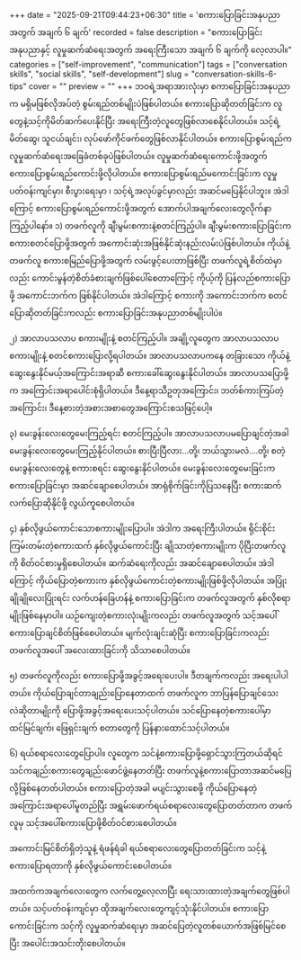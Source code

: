 +++
date = "2025-09-21T09:44:23+06:30"
title = 'စကားပြောခြင်းအနုပညာအတွက် အချက် ၆ ချက်'
recorded = false
description = "စကားပြောခြင်းအနုပညာနှင့် လူမှုဆက်ဆံရေးအတွက် အရေးကြီးသော အချက် ၆ ချက်ကို လေ့လာပါ။"
categories = ["self-improvement", "communication"]
tags = ["conversation skills", "social skills", "self-development"]
slug = "conversation-skills-6-tips"
cover = ""
preview = ""
+++
ဘဝရဲ့အရာအားလုံးမှာ စကာပြောခြင်းအနုပညာက မရှိမဖြစ်လိုအပ်တဲ့ စွမ်းရည်တစ်မျိုးပဲဖြစ်ပါတယ်။ စကားပြောဆိုတတ်ခြင်းက လူတွေနဲ့သင့်ကိုမိတ်ဆက်ပေးနိုင်ပြီး အရေးကြီးတဲ့လူတွေဖြစ်လာစေနိုင်ပါတယ်။ သင့်ရဲ့မိတ်ဆွေ၊ သူငယ်ချင်း၊ လုပ်ဖော်ကိုင်ဖက်တွေဖြစ်လာနိုင်ပါတယ်။ စကားပြောစွမ်းရည်က လူမှုဆက်ဆံရေးအခြေခံတစ်ခုပဲဖြစ်ပါတယ်။ လူမှုဆက်ဆံရေးကောင်းဖို့အတွက် စကားပြောစွမ်းရည်ကောင်းဖို့လိုပါတယ်။ စကားပြောစွမ်းရည်မကောင်းခြင်းက လူမှုပတ်ဝန်းကျင်မှာ၊ စီးပွားရေးမှာ ၊ သင့်ရဲ့အလုပ်ခွင်မှာလည်း အဆင်မပြေနိုင်ပါဘူး။
အဲဒါကြောင့် စကားပြောစွမ်းရည်ကောင်းဖို့အတွက် အောက်ပါအချက်လေးတွေလိုက်နာကြည့်ပါနော်။
၁) တဖက်လူကို ချီးမွမ်းစကားနဲ့စတင်ကြည့်ပါ။
ချီးမွမ်းစကားပြောခြင်းက စကားစတင်ပြောဖို့အတွက် အကောင်းဆုံးအဖြစ်နိုင်ဆုံးနည်းလမ်းပဲဖြစ်ပါတယ်။ ကိုယ်နဲ့တဖက်လူ စကားစမြည်ပြောဖို့အတွက် လမ်းဖွင့်ပေးတာဖြစ်ပြီး တဖက်လူရဲ့စိတ်ထဲမှာလည်း ကောင်းမွန်တဲ့စိတ်ခံစားချက်ဖြစ်ပေါ်စေတာကြောင့် ကိုယ့်ကို ပြန်လည်စကားပြောဖို့ အကောင်းဘက်က ဖြစ်နိုင်ပါတယ်။
အဲဒါကြောင့် စကားကို အကောင်းဘက်က စတင်ပြောဆိုတတ်ခြင်းကလည်း စကားပြောခြင်းအနုပညာတစ်မျိုးပါပဲ။

၂) အာလာပသလာပ စကားမျိုးနဲ့ စတင်ကြည့်ပါ။
အချို့လူတွေက အာလာပသလာပစကားမျိုးနဲ့ စတင်စကားပြောလို့ရပါတယ်။ အာလာပသလာပကနေ တခြားသော ကိုယ်နဲ့ဆွေးနွေးနိုင်မယ့်အကြောင်းအရာဆီ စကားခေါ်ဆွေးနွေးနိုင်ပါတယ်။ အာလာပသပြောဖို့က အကြောင်းအရာပေါင်းစုံရှိပါတယ်။ ဒီနေ့ရာသီဥတုအကြောင်း၊ ဘတ်စ်ကားကြပ်တဲ့အကြောင်း၊ ဒီနေ့စားတဲ့အစားအစာတွေအကြောင်းစသဖြင့်ပေါ့။

၃) မေးခွန်းလေးတွေမေးကြည့်ရင်း စတင်ကြည့်ပါ။
အာလာပသလာပမပြောချင်တဲ့အခါ မေးခွန်းလေးတွေမေးကြည့်နိုင်ပါတယ်။ စားပြီးပြီလား…တို့၊ ဘယ်သွားမလဲ….တို့၊ စတဲ့မေးခွန်းလေးတွေနဲ့ စကားစရင်း ဆွေးနွေးနိုင်ပါတယ်။ မေးခွန်းလေးတွေမေးခြင်းက စကားပြောခြင်းမှာ အဆင်ချောစေပါတယ်။ အာရုံစိုက်ခြင်းကိုပြသနေပြီး စကားဆက်လက်ပြောဆိုနိုင်ဖို့ လွယ်ကူစေပါတယ်။

၄) နှစ်လိုဖွယ်ကောင်းသောစကားမျိုးပြောပါ။
အဲဒါက အရေးကြီးပါတယ်။ ရိုင်းစိုင်းကြမ်းတမ်းတဲ့စကားထက် နှစ်လိုဖွယ်ကောင်းပြီး ချိုသာတဲ့စကားမျိုးက ပိုပြီးတဖက်လူကို စိတ်ဝင်စားမှုရှိစေပါတယ်။ ဆက်ဆံရေးကိုလည်း အဆင်ချောစေပါတယ်။ အဲဒါကြောင့် ကိုယ်ပြောတဲ့စကားက နှစ်လိုဖွယ်ကောင်းတဲ့စကားမျိုးဖြစ်ဖို့လိုပါတယ်။ အပြုံးချိုချိုလေးပြုံးရင်း လက်ဟန်ခြေဟန်နဲ့ စကားပြောခြင်းက တဖက်လူအတွက် နှစ်လိုစရာမျိုးဖြစ်နေမှာပါ။ ယဉ်ကျေးတဲ့စကားလုံးမျိုးကလည်း တဖက်လူအတွက် သင့်အပေါ်စကားပြောချင်စိတ်ဖြစ်စေပါတယ်။ မျက်လုံးချင်းဆုံပြီး စကားပြောခြင်းကလည်း တဖက်လူအပေါ် အလေးထားခြင်းကို သိသာစေပါတယ်။

၅) တဖက်လူကိုလည်း စကားပြောဖို့အခွင့်အရေးပေးပါ။
ဒီတချက်ကလည်း အရေးပါပါတယ်။ ကိုယ်ပြောချင်တာချည်းပြောနေတာထက် တဖက်လူက ဘာပြန်ပြောချင်သေးလဲဆိုတာမျိုးကို ပြောဖို့အခွင့်အရေးပေးသင့်ပါတယ်။ သင်ပြောနေတဲ့စကားပေါ်မှာ ထင်မြင်ချက်၊ ဖြေရှင်းချက် စတာတွေကို ပြန်နားထောင်သင့်ပါတယ်။

၆) ရယ်စရာလေးတွေပြောပါ။
လူတွေက သင်နဲ့စကားပြောဖို့ရှောင်သွားကြတယ်ဆိုရင် သင်ကချည်းစကားတွေချည်းဖောင်ဖွဲ့နေတတ်ပြီး တဖက်လူနဲ့စကားပြောတာအဆင်မပြေလို့ဖြစ်နေတတ်ပါတယ်။ စကားပြောတဲ့အခါ မပျင်းသွားစေဖို့ ကိုယ်ပြောနေတဲ့အကြောင်းအရာပေါ်မူတည်ပြီး အရွှမ်းဖောက်ရယ်စရာလေးတွေပြောတတ်တာက တဖက်လူမှ သင့်အပေါ်စကားပြောဖို့စိတ်ဝင်စားစေပါတယ်။


အကောင်းမြင်စိတ်ရှိတဲ့သူနဲ့ ရံဖန်ရံခါ ရယ်စရာလေးတွေပြောတတ်ခြင်းက သင့်နဲ့စကားပြောရတာကို နှစ်လိုဖွယ်ကောင်းစေပါတယ်။

အထက်ကအချက်လေးတွေက လက်တွေ့လေ့လာပြီး ရေးသားထားတဲ့အချက်တွေဖြစ်ပါတယ်။ သင့်ပတ်ဝန်းကျင်မှာ ထိုအချက်လေးတွေကျင့်သုံးနိုင်ပါတယ်။ စကားပြောကောင်းခြင်းက သင့်ကို လူမှုဆက်ဆံရေးမှာ အဆင်ပြေတဲ့လူတစ်ယောက်အဖြစ်မြင်စေပြီး အပေါင်းအသင်းတိုးစေပါတယ်။ 